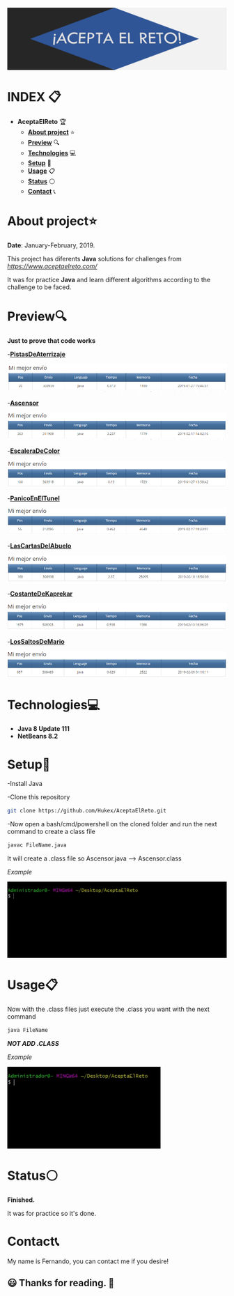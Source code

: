 ![IMG](https://github.com/Hukex/AceptaElReto/blob/master/readmefiles/banner.png)

# INDEX 📋

- **AceptaElReto** 🏆
  - [**About project**](#about-project) ⭐
  - [**Preview**](#preview) 🔍
  - [**Technologies**](#technologies) 💻
  - [**Setup**](#setup) 🔧
  - [**Usage**](#usage) 📋
  - [**Status**](#status) ⚪
  - [**Contact**](#contact) 📞

# About project⭐

**Date**: January-February, 2019.   

This project has diferents **Java** solutions for challenges from *https://www.aceptaelreto.com/* 

It was for practice **Java** and learn different algorithms according to the challenge to be faced.

# Preview🔍

**Just to prove that code works**

-[**PistasDeAterrizaje**](https://www.aceptaelreto.com/problem/statement.php?id=375)

![IMG](https://github.com/Hukex/AceptaElReto/blob/master/readmefiles/PistasDeAterrizaje.png)

-[**Ascensor**](https://www.aceptaelreto.com/problem/statement.php?id=156)

![IMG](https://github.com/Hukex/AceptaElReto/blob/master/readmefiles/Ascensor.png)

-[**EscaleraDeColor**](https://www.aceptaelreto.com/problem/statement.php?id=134)

![IMG](https://github.com/Hukex/AceptaElReto/blob/master/readmefiles/EscaleraDeColor.png)

-[**PanicoEnElTunel**](https://www.aceptaelreto.com/problem/statement.php?id=209)

![IMG](https://github.com/Hukex/AceptaElReto/blob/master/readmefiles/PanicoEnElTunel.png)

-[**LasCartasDelAbuelo**](https://www.aceptaelreto.com/problem/statement.php?id=132)

![IMG](https://github.com/Hukex/AceptaElReto/blob/master/readmefiles/LasCartasDelAbuelo.png)

-[**CostanteDeKaprekar**](https://www.aceptaelreto.com/problem/statement.php?id=100)

![IMG](https://github.com/Hukex/AceptaElReto/blob/master/readmefiles/CostanteDeKaprekar.png)

-[**LosSaltosDeMario**](https://www.aceptaelreto.com/problem/statement.php?id=158)

![IMG](https://github.com/Hukex/AceptaElReto/blob/master/readmefiles/LosSaltosDeMario.png)

# Technologies💻

- **Java 8 Update 111**
- **NetBeans 8.2**

# Setup🔧

-Install Java

-Clone this repository

```bash
git clone https://github.com/Hukex/AceptaElReto.git
```

-Now open a bash/cmd/powershell on the cloned folder and run the next command to create a class file 


```bash
javac FileName.java
```

It will create a .class file so Ascensor.java --> Ascensor.class

*Example*

![IMG](https://github.com/Hukex/AceptaElReto/blob/master/readmefiles/example.gif)

# Usage📋

Now with the .class files just execute the .class you want with the next command 

```bash
java FileName
```

***NOT ADD .CLASS***

*Example*

![IMG](https://github.com/Hukex/AceptaElReto/blob/master/readmefiles/example2.gif)

# Status⚪

**Finished.**

It was for practice so it's done.

# Contact📞

My name is Fernando, you can contact me if you desire!

## 😃 Thanks for reading. 👋
